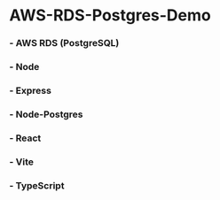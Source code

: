 # AWS-RDS-Postgres-Demo
### - AWS RDS (PostgreSQL)
### - Node
### - Express
### - Node-Postgres
### - React
### - Vite
### - TypeScript
